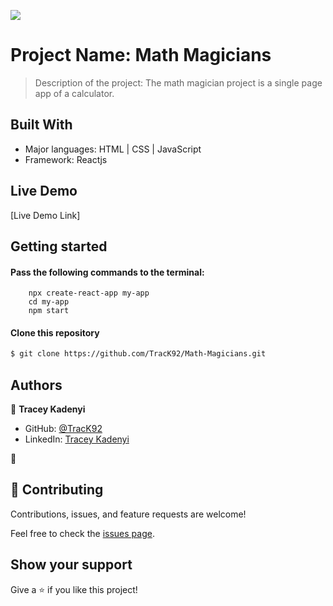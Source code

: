 ![](https://img.shields.io/badge/Microverse-blueviolet)

# Project Name: Math Magicians

> Description of the project: The math magician project is a single page app of a calculator.


## Built With

- Major languages: HTML | CSS | JavaScript 
- Framework: Reactjs

## Live Demo
[Live Demo Link]

## Getting started

#### Pass the following commands to the terminal: 
        npx create-react-app my-app
        cd my-app
        npm start

#### Clone this repository

```bash
$ git clone https://github.com/TracK92/Math-Magicians.git
```

## Authors

👤 **Tracey Kadenyi**

- GitHub: [@TracK92](https://github.com/TracK92)
- LinkedIn: [Tracey Kadenyi](https://www.linkedin.com/in/tracy-kadenyi-9bb90287)

👤
## 🤝 Contributing

Contributions, issues, and feature requests are welcome!

Feel free to check the [issues page](../../issues/).

## Show your support

Give a ⭐️ if you like this project!
